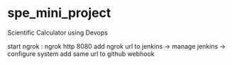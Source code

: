 # spe_mini_project
Scientific Calculator using Devops

start ngrok : ngrok http 8080
add ngrok url to jenkins -> manage jenkins -> configure system
add same url to github webhook 

